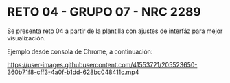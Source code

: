 # RETO 04 - GRUPO 07 - NRC 2289

Se presenta reto 04 a partir de la plantilla con ajustes de interfáz para mejor visualización.

Ejemplo desde consola de Chrome, a continuación:

https://user-images.githubusercontent.com/41553721/205523650-360b71f8-cff3-4a0f-b1dd-628bc048411c.mp4


